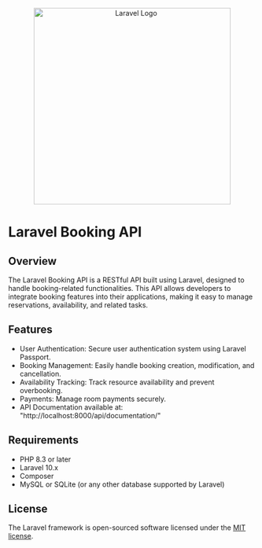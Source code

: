 <p align="center"><a href="https://laravel.com" target="_blank"><img src="https://raw.githubusercontent.com/laravel/art/master/logo-lockup/5%20SVG/2%20CMYK/1%20Full%20Color/laravel-logolockup-cmyk-red.svg" width="400" alt="Laravel Logo"></a></p>

# Laravel Booking API

## Overview
The Laravel Booking API is a RESTful API built using Laravel, designed to handle booking-related functionalities. This API allows developers to integrate booking features into their applications, making it easy to manage reservations, availability, and related tasks.

## Features
- User Authentication: Secure user authentication system using Laravel Passport.
- Booking Management: Easily handle booking creation, modification, and cancellation.
- Availability Tracking: Track resource availability and prevent overbooking.
- Payments: Manage room payments securely.
- API Documentation available at: "http://localhost:8000/api/documentation/"

## Requirements
- PHP 8.3 or later
- Laravel 10.x
- Composer
- MySQL or SQLite (or any other database supported by Laravel)
  
## License
The Laravel framework is open-sourced software licensed under the [MIT license](https://opensource.org/licenses/MIT).
